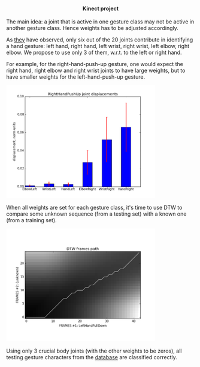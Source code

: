 <html>
<head>
<h4 align="center">Kinect project</h4>
</head>

<body>
<p>The main idea: a joint that is active in one gesture class may not be active in another gesture class. Hence weights has to be adjusted accordingly.</p>
<p>As <a href="http://datascience.sehir.edu.tr/pub/VISAPP2013.pdf">they</a> have observed, only six out of the 20 joints contribute in identifying a hand gesture: left hand, right hand, left wrist, right wrist, left elbow, right elbow. We propose to use only 3 of them, w.r.t. to the left or right hand.</p>

<p>For example, for the right-hand-push-up gesture, one would expect the right hand, right elbow and right wrist joints to have large weights, but to have smaller weights for the left-hand-push-up gesture.</p>
<div><img src="joint_displacements.png" height="300"/></div>
<p>When all weights are set for each gesture class, it's time to use DTW to compare some unknown sequence (from a testing set) with a known one (from a training set).</p>
<div><img src="dtw_path.png" height="300"/></div>
<p>Using only 3 crucial body joints (with the other weights to be zeros), all testing gesture characters from the <a href="http://datascience.sehir.edu.tr/visapp2013/">database</a> are classified correctly.</p>

</body>
</html>
